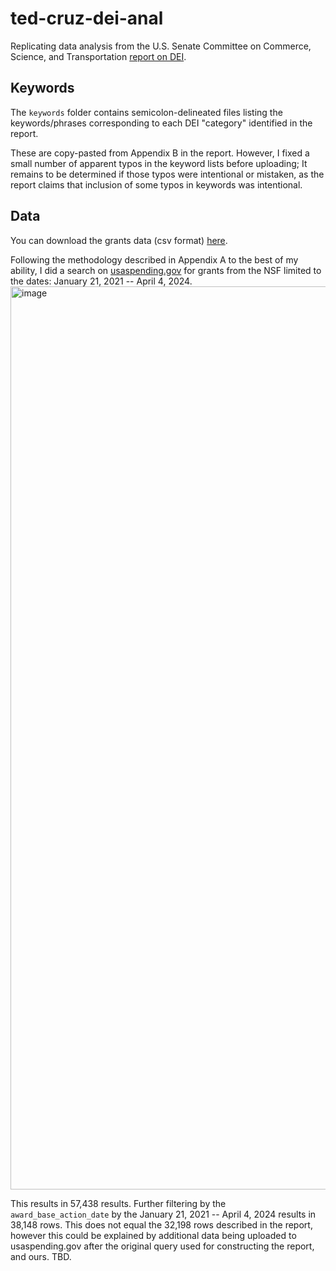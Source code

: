 # ted-cruz-dei-anal
Replicating data analysis from the U.S. Senate Committee on Commerce, Science, and Transportation [report on DEI](https://www.commerce.senate.gov/services/files/4BD2D522-2092-4246-91A5-58EEF99750BC).

## Keywords
The `keywords` folder contains semicolon-delineated files listing the keywords/phrases corresponding to each DEI "category" identified in the report. 

These are copy-pasted from Appendix B in the report. However, I fixed a small number of apparent typos in the keyword lists before uploading; It remains to be determined if those typos were intentional or mistaken, as the report claims that inclusion of some typos in keywords was intentional.

## Data
You can download the grants data (csv format) [here](https://www.cs.cmu.edu/~slab/Filtered_Assistance_PrimeAwardSummaries_2025-01-31_H17M26S25_1.csv).

Following the methodology described in Appendix A to the best of my ability, I did a search on [usaspending.gov](usaspending.gov) for grants from the NSF limited to the dates: January 21, 2021 -- April 4, 2024. 
<img width="1445" alt="image" src="https://github.com/user-attachments/assets/495911ff-cade-4077-bbe9-70c6901c7afa" />

This results in 57,438 results. Further filtering by the `award_base_action_date` by the January 21, 2021 -- April 4, 2024 results in 38,148 rows. This does not equal the 32,198 rows described in the report, however this could be explained by additional data being uploaded to usaspending.gov after the original query used for constructing the report, and ours. TBD.  
